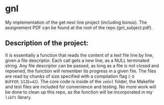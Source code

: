 # gnl

My implementation of the get next line project (including bonus). The assignement PDF can be found at the root of the repo (gnl_subject.pdf).

## Description of the project:
It is essentially a function that reads the content of a text file line by line, given a file descriptor. Each call gets a new line, as a NULL terminated string. Any file descriptor can be passed, as long as a file is not closed and repoened, the function will remember its progress in a given file. The files are read by chunks of size specified with a compilation flag (`-D BUFFER_SIZE=42`). The core code is inside of the `zeGnl` folder, the Makefile and test files are included for convenience and testing. No more work will be done to clean up this repo, as the function will be incorporated in my `libft` library.
